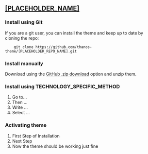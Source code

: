 ## [[PLACEHOLDER_NAME]]([PLACEHOLDER_URL])

### Install using Git

If you are a git user, you can install the theme and keep up to date by cloning the repo:

```
    git clone https://github.com/thanos-theme/[PLACEHOLDER_REPO_NAME].git
```

### Install manually

Download using the [GitHub .zip download](https://github.com/thanos-theme/[PLACEHOLDER_REPO_NAME]/archive/master.zip) option and unzip them.

### Install using TECHNOLOGY_SPECIFIC_METHOD

1. Go to...
2. Then ...
3. Write ...
4. Select ...

### Activating theme

1. First Step of Installation
2. Next Step
3. Now the theme should be working just fine
